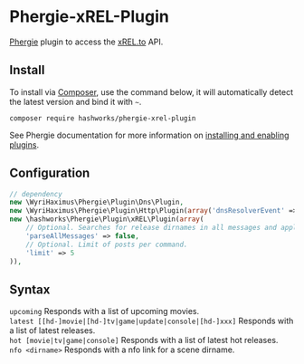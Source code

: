 # Phergie-xREL-Plugin

[Phergie](http://github.com/phergie/phergie-irc-bot-react/) plugin to access the [xREL.to](http://xrel.to) API.

## Install

To install via [Composer](http://getcomposer.org/), use the command below, it will automatically detect the latest version and bind it with `~`.

```
composer require hashworks/phergie-xrel-plugin
```

See Phergie documentation for more information on
[installing and enabling plugins](https://github.com/phergie/phergie-irc-bot-react/wiki/Usage#plugins).

## Configuration

```php
// dependency
new \WyriHaximus\Phergie\Plugin\Dns\Plugin,
new \WyriHaximus\Phergie\Plugin\Http\Plugin(array('dnsResolverEvent' => 'dns.resolver')),
new \hashworks\Phergie\Plugin\xREL\Plugin(array(
    // Optional. Searches for release dirnames in all messages and applies the nfo command on them.
    'parseAllMessages' => false,
    // Optional. Limit of posts per command.
    'limit' => 5
)),
```

## Syntax
`upcoming` Responds with a list of upcoming movies.<br/>
`latest [[hd-]movie|[hd-]tv|game|update|console|[hd-]xxx]` Responds with a list of latest releases.<br/>
`hot [movie|tv|game|console]` Responds with a list of latest hot releases.<br/>
`nfo <dirname>` Responds with a nfo link for a scene dirname.
